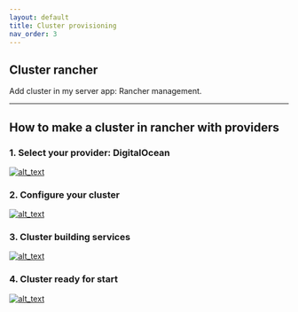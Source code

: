```yaml
---
layout: default
title: Cluster provisioning
nav_order: 3
---
```


## Cluster rancher
Add cluster in my server app: Rancher management.

---

## How to make a cluster in rancher with providers

### 1. Select your provider: DigitalOcean
[<img alt="alt_text" src="{{site.baseurl}}/assets/images/make-cluster/provider-cluster.png" />](/assets/images/make-cluster/provider-cluster.png)

### 2. Configure your cluster
[<img alt="alt_text" src="{{site.baseurl}}/assets/images/make-cluster/add-cluster.png" />](/assets/images/make-cluster/add-cluster.png)

### 3. Cluster building services
[<img alt="alt_text" src="{{site.baseurl}}/assets/images/make-cluster/build-cluster.png" />](/assets/images/make-cluster/build-cluster.png)

### 4. Cluster ready for start
[<img alt="alt_text" src="{{site.baseurl}}/assets/images/make-cluster/cluster-ready.png" />](/assets/images/make-cluster/cluster-ready.png)